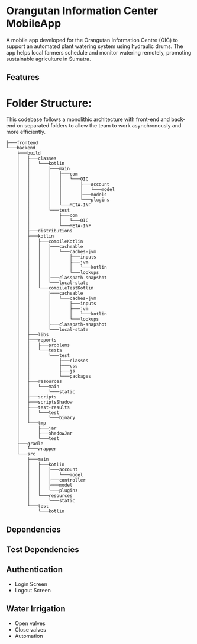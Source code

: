 # Orangutan Information Center MobileApp

A mobile app developed for the Orangutan Information Centre (OIC) to support an automated plant watering system using hydraulic drums. The app helps local farmers schedule and monitor watering remotely, promoting sustainable agriculture in Sumatra.


## Features


# Folder Structure:
This codebase follows a monolithic architecture with front-end and back-end on separated folders to allow the team to work asynchronously and more efficiently. 


```commandline
├───frontend
└───backend
    ├───build
    │   ├───classes
    │   │   └───kotlin
    │   │       ├───main
    │   │       │   ├───com
    │   │       │   │   └───OIC
    │   │       │   │       ├───account
    │   │       │   │       │   └───model
    │   │       │   │       ├───models
    │   │       │   │       └───plugins
    │   │       │   └───META-INF
    │   │       └───test
    │   │           ├───com
    │   │           │   └───OIC
    │   │           └───META-INF
    │   ├───distributions
    │   ├───kotlin
    │   │   ├───compileKotlin
    │   │   │   ├───cacheable
    │   │   │   │   └───caches-jvm
    │   │   │   │       ├───inputs
    │   │   │   │       ├───jvm
    │   │   │   │       │   └───kotlin
    │   │   │   │       └───lookups
    │   │   │   ├───classpath-snapshot
    │   │   │   └───local-state
    │   │   └───compileTestKotlin
    │   │       ├───cacheable
    │   │       │   └───caches-jvm
    │   │       │       ├───inputs
    │   │       │       ├───jvm
    │   │       │       │   └───kotlin
    │   │       │       └───lookups
    │   │       ├───classpath-snapshot
    │   │       └───local-state
    │   ├───libs
    │   ├───reports
    │   │   ├───problems
    │   │   └───tests
    │   │       └───test
    │   │           ├───classes
    │   │           ├───css
    │   │           ├───js
    │   │           └───packages
    │   ├───resources
    │   │   └───main
    │   │       └───static
    │   ├───scripts
    │   ├───scriptsShadow
    │   ├───test-results
    │   │   └───test
    │   │       └───binary
    │   └───tmp
    │       ├───jar
    │       ├───shadowJar
    │       └───test
    ├───gradle
    │   └───wrapper
    └───src
        ├───main
        │   ├───kotlin
        │   │   ├───account
        │   │   │   └───model
        │   │   ├───controller
        │   │   ├───model
        │   │   └───plugins
        │   └───resources
        │       └───static
        └───test
            └───kotlin
```

## Dependencies


## Test Dependencies


## Authentication 
- Login Screen
- Logout Screen

## Water Irrigation
- Open valves
- Close valves
- Automation